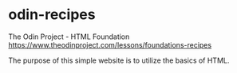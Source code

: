 # odin-recipes
The Odin Project - HTML Foundation
https://www.theodinproject.com/lessons/foundations-recipes

The purpose of this simple website is to utilize the basics of HTML.
